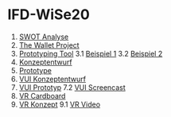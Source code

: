 # IFD-WiSe20
1. [SWOT Analyse](https://lucifischer.github.io/IFD-WiSe20/task0/task0.html)
2. [The Wallet Project](https://lucifischer.github.io/IFD-WiSe20/task01/TheWalletProject.pdf)
3. [Prototyping Tool](https://lucifischer.github.io/IFD-WiSe20/task02/PrototypingTool–wireframe.cc.md)
3.1 [Beispiel 1](https://github.com/LuciFischer/IFD-WiSe20/blob/main/task02/media/interactivity_fidelity.mp4)
3.2 [Beispiel 2](https://github.com/LuciFischer/IFD-WiSe20/blob/main/task02/media/intranet_srcreencast%20(1).mp4)
4. [Konzeptentwurf](https://github.com/LuciFischer/IFD-WiSe20/blob/main/task02/2.2/KonzeptentwurfIntranet.pdf)
5. [Prototype](https://xd.adobe.com/view/129dec08-b314-4743-97cb-b142a673667f-47ce/?fullscreen)
6. [VUI Konzeptentwurf](https://lucifischer.github.io/IFD-WiSe20/task04/VUI_V2.pdf)
7. [VUI Prototyp](https://sftp.hs-furtwangen.de/~fischerl/interface/)
7.2 [VUI Screencast](https://sftp.hs-furtwangen.de/~fischerl/Screencast.mp4)
8. [VR Cardboard](https://lucifischer.github.io/IFD-WiSe20/task06/VR_documentation.pdf)
9. [VR Konzept](https://lucifischer.github.io/IFD-WiSe20/task07/IFD-Aufgabe7-VR-Konzept.pdf)
9.1 [VR Video](https://lucifischer.github.io/IFD-WiSe20/task07/https://drive.google.com/file/d/1CEIZLjL8hplm_FtYh03avJ4eG6cRBRJD/view)
